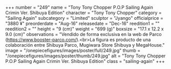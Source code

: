 +++
number = "249"
name = "Tony Tony Chopper P.O.P Sailing Again Crimin Ver. Shibuya Edition"
character = "Tony Tony Chopper"
category = "Sailing Again"
subcategory = "Limited"
sculptor = "Jyango"
officialprice = "3880 ¥"
preorderdate = "Aug-16"
releasedate = "Dec-16"
reedition1 = ""
reedition2 = ""
height = "9 (cm)"
weight = "699 (g)"
boxsize = "17.1 x 12.2 x 9.0 (cm)"
observations = "Vendido de forma exclusiva en la web de Parco (https://www.booster-parco.com/).&lt;br&gt;La figura es producto de una colaboración entre Shibuya Parco, Mugiwara Store Shibuya y MegaHouse."
image = "/onepiecefigures/images/poster/full/249.jpg"
thumb = "/onepiecefigures/images/poster/thumb/249.jpg"
alt = "Tony Tony Chopper P.O.P Sailing Again Crimin Ver. Shibuya Edition"
class = "sailing-again"
+++
